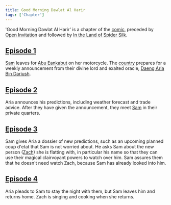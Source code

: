 ```yaml
---
title: Good Morning Dawlat Al Harir
tags: ['Chapter']
---
```

'Good Morning Dawlat Al Harir' is a chapter of the [comic](/_wiki/index.md), preceded by [Open Invitation](/_wiki/open-invitation.md) and followed by [In the Land of Spider Silk](/_wiki/in-the-land-of-spider-silk.md).

## [Episode 1](https://tapas.io/episode/1457465)
[Sam](/_wiki/sam.md) leaves for [Abu Eankabut](/_wiki/abu-eankabut.md) on her motorcycle. The [country](/_wiki/dawlat-al-harir.md) prepares for a weekly announcement from their divine lord and exalted oracle, [Daeng Aria Bin Dariush](/_wiki/aria.md).

## [Episode 2](https://tapas.io/episode/1469474)
Aria announces his predictions, including weather forecast and trade advice. After they have given the announcement, they meet [Sam](/_wiki/sam.md) in their private quarters.

## [Episode 3](https://tapas.io/episode/1469477)
Sam gives Aria a dossier of new predictions, such as an upcoming planned coup d'etat that Sam is not worried about. He asks Sam about the new person ([Zach](/_wiki/zach.md)) she is flatting with, in particular his name so that they can use their magical clairvoyant powers to watch over him. Sam assures them that he doesn't need watch Zach, because Sam has already looked into him.

## [Episode 4](https://tapas.io/episode/1469480)
Aria pleads to Sam to stay the night with them, but Sam leaves him and returns home. Zach is singing and cooking when she returns.
